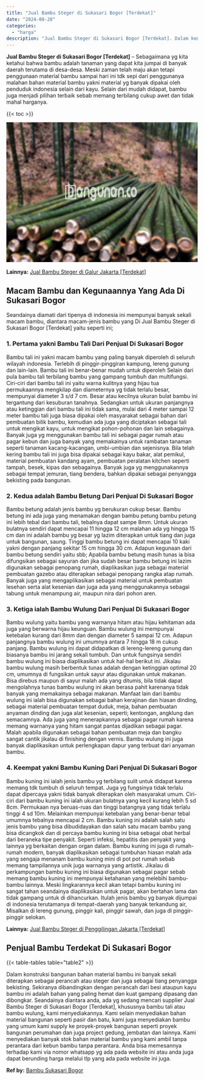 ```yaml
---
title: "Jual Bambu Steger di Sukasari Bogor [Terdekat]"
date: "2024-08-28"
categories: 
  - "harga"
description: "Jual Bambu Steger di Sukasari Bogor [Terdekat]. Dalam konstruksi bangunan bahan material bambu ini banyak sekali diterapkan sebagai perancah atau steger dan..."
---
```


**Jual Bambu Steger di Sukasari Bogor \[Terdekat\]** – Sebagaimana yg kita ketahui bahwa bambu adalah tanaman yang dapat kita jumpai di banyak daerah terutama di desa-desa. Meski zaman telah maju akan tetapi penggunaan material bambu sampai hari ini tdk sepi dari penggunanya malahan bahan material bambu yakni material yg banyak dipakai oleh penduduk indonesia selain dari kayu. Selain dari mudah didapat, bambu juga menjadi pilihan terbaik sebab memang terbilang cukup awet dan tidak mahal harganya.

{{< toc >}}

![Jual Bambu Steger di Sukasari Bogor [Terdekat]](/images/jual-bambu-tali-07.png)

**Lainnya:** [Jual Bambu Steger di Galur Jakarta \[Terdekat\]](https://bambu.bangunan.co/jual-bambu-steger-di-galur-jakarta-terdekat/)

## Macam Bambu dan Kegunaannya Yang Ada Di Sukasari Bogor

Seandainya diamati dari tipenya di indonesia ini mempunyai banyak sekali macam bambu, diantara macam-jenis bambu yang Di Jual Bambu Steger di Sukasari Bogor \[Terdekat\] yaitu seperti ini;

### 1\. Pertama yakni Bambu Tali Dari Penjual Di Sukasari Bogor

Bambu tali ini yakni macam bambu yang paling banyak diperoleh di seluruh wilayah indonesia. Terlebih di pinggir-pinggiran kampung, lereng gunung dan lain-lain. Bambu tali ini benar-benar mudah untuk diperoleh Selain dari pula bambu tali terbilang bambu yang gampang tumbuh dan multifungsi. Ciri-ciri dari bambu tali ini yaitu warna kulitnya yang hijau tua permukaannya mengkilap dan diameternya yg tidak terlalu besar, mempunyai diameter 3 s/d 7 cm. Besar atau kecilnya ukuran bulat bambu ini tergantung dari kesuburan tanahnya. Sedangkan untuk ukuran panjangnya atau ketinggian dari bambu tali ini tidak sama, mulai dari 4 meter sampai 12 meter bambu tali juga biasa dipakai oleh masyarakat sebagai bahan dari pembuatan bilik bambu, kemudian ada juga yang diciptakan sebagai tali untuk mengikat kayu, untuk mengikat pohon-pohonan dan lain sebagainya. Banyak juga yg menggunakan bambu tali ini sebagai pagar rumah atau pagar kebun dan juga banyak yang memakainya untuk rambatan tanaman seperti tanaman kacang-kacangan, umbi-umbian dan sejenisnya. Bila telah kering bambu tali ini juga bisa dipakai sebagai kayu bakar, alat pemikul, material pembuatan kandang ayam, pembuatan peralatan kitchen seperti tampah, besek, kipas dan sebagainya. Banyak juga yg menggunakannya sebagai tempat jemuran, tiang bendera, bahkan dipakai sebagai penyangga bekisting pada bangunan.

### 2\. Kedua adalah Bambu Betung Dari Penjual Di Sukasari Bogor

Bambu betung adalah jenis bambu yg berukuran cukup besar. Bambu betung ini ada juga yang menamakan dengan bambu petung bambu petung ini lebih tebal dari bambu tali, tebalnya dapat sampe 8mm. Untuk ukuran bulatnya sendiri dapat mencapai 11 hingga 12 cm malahan ada yg hingga 15 cm dan ini adalah bambu yg besar yg lazim diterapkan untuk tiang dan juga untuk bangunan, saung. Tinggi bambu betung ini dapat mencapai 10 kaki yakni dengan panjang sekitar 15 cm hingga 30 cm. Adapun kegunaan dari bambu betung sendiri yaitu sbb; Apabila bambu betung masih tunas ia bisa difungsikan sebagai sayuran dan jika sudah besar bambu betung ini lazim digunakan sebagai penopang rumah, diaplikasikan juga sebagai material pembuatan gazebo atau diterapkan sebagai penopang rangka atap rumah. Banyak juga yang mengaplikasikan sebagai material untuk pembuatan lesehan serta alat kesenian dan juga ada yang menggunakannya sebagai tabung untuk menampung air, maupun nira dari pohon aren.

### 3\. Ketiga ialah Bambu Wulung Dari Penjual Di Sukasari Bogor

Bambu wulung yaitu bambu yang warnanya hitam atau hijau kehitaman ada juga yang berwarna hijau keunguan. Bambu wulung ini mempunyai ketebalan kurang dari 8mm dan dengan diameter 5 sampai 12 cm. Adapun panjangnya bambu wulung ini umumnya antara 7 hingga 18 m cukup panjang. Bambu wulung ini dapat didapatkan di lereng-lereng gunung dan biasanya bambu ini jarang sekali tumbuh. Dan untuk fungsinya sendiri bambu wulung ini biasa diaplikasikan untuk hal-hal berikut ini. Jikalau bambu wulung masih berbentuk tunas adalah dengan ketinggian optimal 20 cm, umumnya di fungsikan untuk sayur atau digunakan untuk makanan. Bisa direbus maupun di sayur malah ada yang ditumis, bila tidak dapat mengolahnya tunas bambu wulung ini akan berasa pahit karenanya tidak banyak yang memakainya sebagai makanan. Manfaat lain dari bambu wulung ini ialah bisa digunakan sebagai bahan kerajinan dan hiasan dinding, sebagai material pembuatan tempat duduk, meja, bahan pembuatan anyaman dinding dan juga alat kesenian, seperti; kentongan, angklung dan semacamnya. Ada juga yang menerapkannya sebagai pagar rumah karena memang warnanya yang hitam sangat pantas dijadikan sebagai pagar. Malah apabila digunakan sebagai bahan pembuatan meja dan bangku sangat cantik jikalau di finishing dengan vernis. Bambu wulung ini juga banyak diaplikasikan untuk perlengkapan dapur yang terbuat dari anyaman bambu.

### 4\. Keempat yakni Bambu Kuning Dari Penjual Di Sukasari Bogor

Bambu kuning ini ialah jenis bambu yg terbilang sulit untuk didapat karena memang tdk tumbuh di seluruh tempat. Juga yg fungsinya tidak terlalu dapat dipercaya yakni tidak banyak diterapkan oleh masyarakat umum. Ciri-ciri dari bambu kuning ini ialah ukuran bulatnya yang kecil kurang lebih 5 sd 8cm. Permukaan nya beruas-ruas dan tinggi batangnya yang tidak terlalu tinggi 4 sd 10m. Melainkan mempunyai ketebalan yang benar-benar tebal umumnya tebalnya mencapai 2 cm. Bambu kuning ini adalah salah satu jenis bambu yang bisa dibudidayakan dan salah satu macam bambu yang bisa dicangkok dan di percaya bambu kuning ini bisa sebagai obat herbal dari beraneka tipe penyakit. Seperti infeksi, hepatitis dan penyakit yang lainnya yg berkaitan dengan organ dalam. Bambu kuning ini juga di rumah-rumah modern, banyak diaplikasikan sebagai tumbuhan hiasan malah ada yang sengaja menanam bambu kuning mini di pot pot rumah sebab memang tampilannya unik juga warnanya yang artistik. Jikalau di perkampungan bambu kuning ini biasa digunakan sebagai pagar sebab memang bambu kuning ini mempunyai ketahanan yang melebihi bambu-bambu lainnya. Meski lingkarannya kecil akan tetapi bambu kuning ini sangat tahan seandainya diaplikasikan untuk pagar, akan bertahan lama dan tidak gampang untuk di dihancurkan. Itulah jenis bambu yg banyak dijumpai di indonesia terutamanya di tempat-daerah yang banyak terkandung air, Misalkan di lereng gunung, pinggir kali, pinggir sawah, dan juga di pinggir-pinggir selokan.

**Lainnya:** [Jual Bambu Steger di Penggilingan Jakarta \[Terdekat\]](https://bambu.bangunan.co/jual-bambu-steger-di-penggilingan-jakarta-terdekat/)

## Penjual Bambu Terdekat Di Sukasari Bogor

{{< table-tables table="table2" >}}

Dalam konstruksi bangunan bahan material bambu ini banyak sekali diterapkan sebagai perancah atau steger dan juga sebagai tiang penyangga bekisting. Sekiranya dibandingkan dengan perancah dari besi ataupun kayu bambu ini adalah bahan yang paling hemat dan kuat gampang dipasang dan dibongkar. Seandainya diantara anda, ada yg sedang mencari supplier Jual Bambu Steger di Sukasari Bogor \[Terdekat\], khususnya bambu tali atau bambu wulung, kami menyediakannya. Kami selain menyediakan bahan material bangunan seperti pasir dan batu, kami juga menyediakan bambu yang umum kami supply ke proyek-proyek bangunan seperti proyek bangunan perumahan dan juga project gedung, jembatan dan lainnya. Kami menyediakan banyak stok bahan material bambu yang kami ambil tanpa perantara dari kebun bambu tanpa perantara. Anda bisa memesannya terhadap kami via nomor whatsapp yg ada pada website ini atau anda juga dapat berunding harga melalui tlp yang ada pada website ini juga.

**Ref by:** [Bambu Sukasari Bogor](https://id.wikipedia.org/wiki/Bambu)
